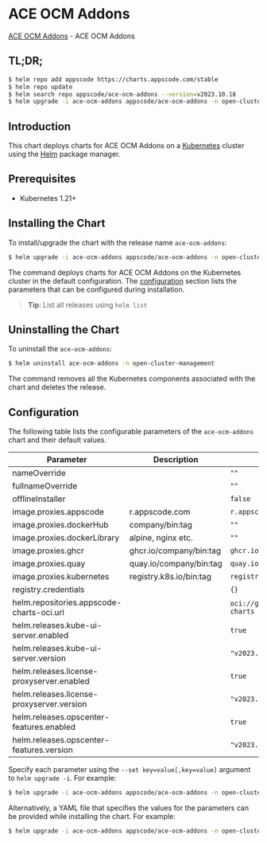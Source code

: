 # ACE OCM Addons

[ACE OCM Addons](https://github.com/bytebuilders/installer) - ACE OCM Addons

## TL;DR;

```bash
$ helm repo add appscode https://charts.appscode.com/stable
$ helm repo update
$ helm search repo appscode/ace-ocm-addons --version=v2023.10.18
$ helm upgrade -i ace-ocm-addons appscode/ace-ocm-addons -n open-cluster-management --create-namespace --version=v2023.10.18
```

## Introduction

This chart deploys charts for ACE OCM Addons on a [Kubernetes](http://kubernetes.io) cluster using the [Helm](https://helm.sh) package manager.

## Prerequisites

- Kubernetes 1.21+

## Installing the Chart

To install/upgrade the chart with the release name `ace-ocm-addons`:

```bash
$ helm upgrade -i ace-ocm-addons appscode/ace-ocm-addons -n open-cluster-management --create-namespace --version=v2023.10.18
```

The command deploys charts for ACE OCM Addons on the Kubernetes cluster in the default configuration. The [configuration](#configuration) section lists the parameters that can be configured during installation.

> **Tip**: List all releases using `helm list`

## Uninstalling the Chart

To uninstall the `ace-ocm-addons`:

```bash
$ helm uninstall ace-ocm-addons -n open-cluster-management
```

The command removes all the Kubernetes components associated with the chart and deletes the release.

## Configuration

The following table lists the configurable parameters of the `ace-ocm-addons` chart and their default values.

|                 Parameter                 |       Description       |                  Default                   |
|-------------------------------------------|-------------------------|--------------------------------------------|
| nameOverride                              |                         | <code>""</code>                            |
| fullnameOverride                          |                         | <code>""</code>                            |
| offlineInstaller                          |                         | <code>false</code>                         |
| image.proxies.appscode                    | r.appscode.com          | <code>r.appscode.com</code>                |
| image.proxies.dockerHub                   | company/bin:tag         | <code>""</code>                            |
| image.proxies.dockerLibrary               | alpine, nginx etc.      | <code>""</code>                            |
| image.proxies.ghcr                        | ghcr.io/company/bin:tag | <code>ghcr.io</code>                       |
| image.proxies.quay                        | quay.io/company/bin:tag | <code>quay.io</code>                       |
| image.proxies.kubernetes                  | registry.k8s.io/bin:tag | <code>registry.k8s.io</code>               |
| registry.credentials                      |                         | <code>{}</code>                            |
| helm.repositories.appscode-charts-oci.url |                         | <code>oci://ghcr.io/appscode-charts</code> |
| helm.releases.kube-ui-server.enabled      |                         | <code>true</code>                          |
| helm.releases.kube-ui-server.version      |                         | <code>"v2023.10.1"</code>                  |
| helm.releases.license-proxyserver.enabled |                         | <code>true</code>                          |
| helm.releases.license-proxyserver.version |                         | <code>"v2023.10.18"</code>                 |
| helm.releases.opscenter-features.enabled  |                         | <code>true</code>                          |
| helm.releases.opscenter-features.version  |                         | <code>"v2023.10.18"</code>                 |


Specify each parameter using the `--set key=value[,key=value]` argument to `helm upgrade -i`. For example:

```bash
$ helm upgrade -i ace-ocm-addons appscode/ace-ocm-addons -n open-cluster-management --create-namespace --version=v2023.10.18 --set image.proxies.appscode=r.appscode.com
```

Alternatively, a YAML file that specifies the values for the parameters can be provided while
installing the chart. For example:

```bash
$ helm upgrade -i ace-ocm-addons appscode/ace-ocm-addons -n open-cluster-management --create-namespace --version=v2023.10.18 --values values.yaml
```
